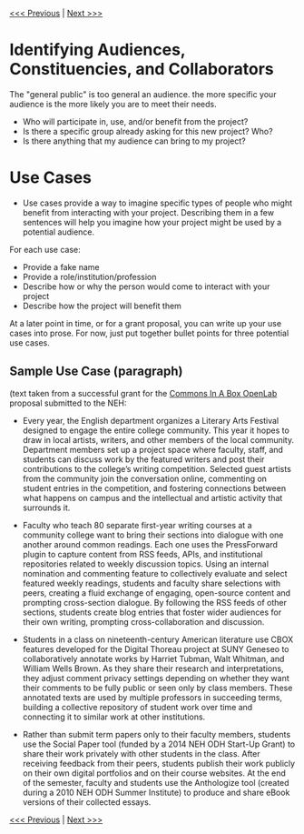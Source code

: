 [<<< Previous](01-ideas.md) | [Next >>>](03-environment.md)

# Identifying Audiences, Constituencies, and Collaborators

 The "general public" is too general an audience. the more specific your audience is the more likely you are to meet their needs. 

 * Who will participate in, use, and/or benefit from the project? 
 * Is there a specific group already asking for this new project? Who? 
 * Is there anything that my audience can bring to my project?

# Use Cases

* Use cases provide a way to imagine specific types of people who might benefit from interacting with your project. Describing them in a few sentences will help you imagine how your project might be used by a potential audience.

For each use case:

* Provide a fake name
* Provide a role/institution/profession
* Describe how or why the person would come to interact with your project
* Describe how the project will benefit them

At a later point in time, or for a grant proposal, you can write up your use cases into prose. For now, just put together bullet points for three potential use cases.

## Sample Use Case (paragraph)

(text taken from a successful grant for the [Commons In A Box OpenLab](https://commonsinabox.org/) proposal submitted to the NEH:

*	Every year, the English department organizes a Literary Arts Festival designed to engage the entire college community. This year it hopes to draw in local artists, writers, and other members of the local community. Department members set up a project space where faculty, staff, and students can discuss work by the featured writers and post their contributions to the college’s writing competition. Selected guest artists from the community join the conversation online, commenting on student entries in the competition, and fostering connections between what happens on campus and the intellectual and artistic activity that surrounds it.

* Faculty who teach 80 separate first-year writing courses at a community college want to bring their sections into dialogue with one another around common readings. Each one uses the PressForward plugin to capture content from RSS feeds, APIs, and institutional repositories related to weekly discussion topics. Using an internal nomination and commenting feature to collectively evaluate and select featured weekly readings, students and faculty share selections with peers, creating a fluid exchange of engaging, open-source content and prompting cross-section dialogue. By following the RSS feeds of other sections, students create blog entries that foster wider audiences for their own writing, prompting cross-collaboration and discussion.

* Students in a class on nineteenth-century American literature use CBOX features developed for the Digital Thoreau project at SUNY Geneseo to collaboratively annotate works by Harriet Tubman, Walt Whitman, and William Wells Brown. As they share their research and interpretations, they adjust comment privacy settings depending on whether they want their comments to be fully public or seen only by class members. These annotated texts are used by multiple professors in succeeding terms, building a collective repository of student work over time and connecting it to similar work at other institutions.  

* Rather than submit term papers only to their faculty members, students use the Social Paper tool (funded by a 2014 NEH ODH Start-Up Grant) to share their work privately with other students in the class. After receiving feedback from their peers, students publish their work publicly on their own digital portfolios and on their course websites. At the end of the semester, faculty and students use the Anthologize tool (created during a 2010 NEH ODH Summer Institute) to produce and share eBook versions of their collected essays.


[<<< Previous](01-ideas.md) | [Next >>>](03-environment.md)
